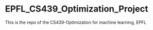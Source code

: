 # EPFL_CS439_Optimization_Project
 This is the repo of the CS439-Optimization for machine learning, EPFL

